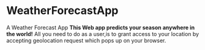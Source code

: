 # WeatherForecastApp
A Weather Forecast App
**This Web app predicts your season anywhere in the world!**
All you need  to do as a user,is to grant access to your location by accepting geolocation request which pops up on your browser. 
